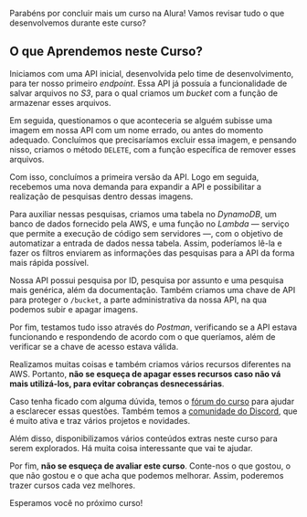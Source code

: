 Parabéns por concluir mais um curso na Alura! Vamos revisar tudo o que desenvolvemos durante este curso?

## O que Aprendemos neste Curso?

Iniciamos com uma API inicial, desenvolvida pelo time de desenvolvimento, para ter nosso primeiro _endpoint_. Essa API já possuía a funcionalidade de salvar arquivos no _S3_, para o qual criamos um _bucket_ com a função de armazenar esses arquivos.

Em seguida, questionamos o que aconteceria se alguém subisse uma imagem em nossa API com um nome errado, ou antes do momento adequado. Concluímos que precisaríamos excluir essa imagem, e pensando nisso, criamos o método `DELETE`, com a função específica de remover esses arquivos.

Com isso, concluímos a primeira versão da API. Logo em seguida, recebemos uma nova demanda para expandir a API e possibilitar a realização de pesquisas dentro dessas imagens.

Para auxiliar nessas pesquisas, criamos uma tabela no _DynamoDB_, um banco de dados fornecido pela AWS, e uma função no _Lambda_ — serviço que permite a execução de código sem servidores —, com o objetivo de automatizar a entrada de dados nessa tabela. Assim, poderíamos lê-la e fazer os filtros enviarem as informações das pesquisas para a API da forma mais rápida possível.

Nossa API possui pesquisa por ID, pesquisa por assunto e uma pesquisa mais genérica, além da documentação. Também criamos uma chave de API para proteger o `/bucket`, a parte administrativa da nossa API, na qua podemos subir e apagar imagens.

Por fim, testamos tudo isso através do _Postman_, verificando se a API estava funcionando e respondendo de acordo com o que queríamos, além de verificar se a chave de acesso estava válida.

Realizamos muitas coisas e também criamos vários recursos diferentes na AWS. Portanto, **não se esqueça de apagar esses recursos caso não vá mais utilizá-los, para evitar cobranças desnecessárias**.

Caso tenha ficado com alguma dúvida, temos o [fórum do curso](https://cursos.alura.com.br/course/amazon-api-gateway-integrando-protegendo-servicos/task/f%C3%B3rum%20do%20curso) para ajudar a esclarecer essas questões. Também temos a [comunidade do Discord](https://discord.gg/SK9bj7hEYD), que é muito ativa e traz vários projetos e novidades.

Além disso, disponibilizamos vários conteúdos extras neste curso para serem explorados. Há muita coisa interessante que vai te ajudar.

Por fim, **não se esqueça de avaliar este curso**. Conte-nos o que gostou, o que não gostou e o que acha que podemos melhorar. Assim, poderemos trazer cursos cada vez melhores.

Esperamos você no próximo curso!